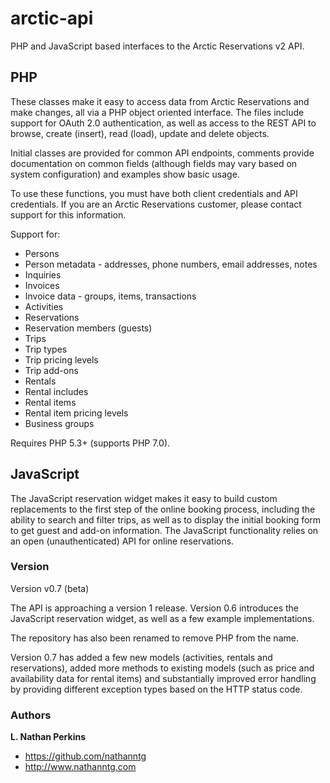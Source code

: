 arctic-api
==========

PHP and JavaScript based interfaces to the Arctic Reservations v2 API.

PHP
---

These classes make it easy to access data from Arctic Reservations and make changes, all via a
PHP object oriented interface. The files include support for OAuth 2.0 authentication, as well
as access to the REST API to browse, create (insert), read (load), update and delete objects.

Initial classes are provided for common API endpoints, comments provide documentation on common
fields (although fields may vary based on system configuration) and examples show basic usage.

To use these functions, you must have both client credentials and API credentials. If you are
an Arctic Reservations customer, please contact support for this information.

Support for:

* Persons
* Person metadata - addresses, phone numbers, email addresses, notes
* Inquiries
* Invoices
* Invoice data - groups, items, transactions
* Activities
* Reservations
* Reservation members (guests)
* Trips
* Trip types
* Trip pricing levels
* Trip add-ons
* Rentals
* Rental includes
* Rental items
* Rental item pricing levels
* Business groups

Requires PHP 5.3+ (supports PHP 7.0).

JavaScript
----------

The JavaScript reservation widget makes it easy to build custom replacements to the first step
of the online booking process, including the ability to search and filter trips, as well as to
display the initial booking form to get guest and add-on information. The JavaScript
functionality relies on an open (unauthenticated) API for online reservations.

### Version

Version v0.7 (beta)

The API is approaching a version 1 release. Version 0.6 introduces the JavaScript reservation
widget, as well as a few example implementations.

The repository has also been renamed to remove PHP from the name.

Version 0.7 has added a few new models (activities, rentals and reservations), added more
methods to existing models (such as price and availability data for rental items) and
substantially improved error handling by providing different exception types based on
the HTTP status code.

### Authors

**L. Nathan Perkins**

- <https://github.com/nathanntg>
- <http://www.nathanntg.com>